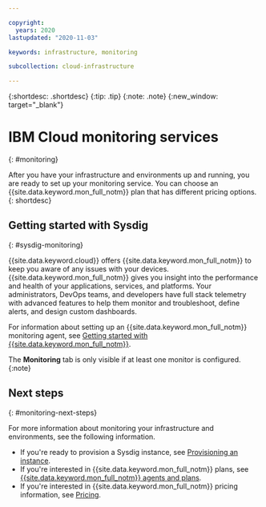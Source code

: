 ```yaml
---

copyright:
  years: 2020
lastupdated: "2020-11-03"

keywords: infrastructure, monitoring

subcollection: cloud-infrastructure

---
```


{:shortdesc: .shortdesc}
{:tip: .tip}
{:note: .note}
{:new_window: target="_blank"}

# IBM Cloud monitoring services
{: #monitoring}

After you have your infrastructure and environments up and running, you are ready to set up your monitoring service. You can choose an {{site.data.keyword.mon_full_notm}} plan that has different pricing options.
{: shortdesc}

<!--## Basic monitoring with initiate service and slow pings
{: #basic-monitoring}-->

<!--You use basic monitoring to initiate service and slow pings to make sure that the device is online and responsive.
If an echo isn't received in the allotted time frame (1 second for service pings, 5 seconds for slow pings), an alert is sent to the email address on the account. A status of **Up** in the **Status** field indicates that an echo was received, while **Down** indicates that the echo wasn't received.
To view configured monitors, follow these steps:
1. Go to your console's device menu. For more information, see [Navigating to devices](/docs/virtual-servers?topic=virtual-servers-navigating-devices).
2. From the **Devices** menu, select **Device List** and select the device.
3. Click the **Monitoring** tab. All current pings are viewable on the landing page.-->

## Getting started with Sysdig
{: #sysdig-monitoring}

{{site.data.keyword.cloud}} offers {{site.data.keyword.mon_full_notm}} to keep you aware of any issues with your devices. 
{{site.data.keyword.mon_full_notm}} gives you insight into the performance and health of your applications, services, and 
platforms. Your administrators, DevOps teams, and developers have full stack telemetry with advanced features to help them 
monitor and troubleshoot, define alerts, and design custom dashboards.

For information about setting up an {{site.data.keyword.mon_full_notm}} monitoring agent, see [Getting started with {{site.data.keyword.mon_full_notm}}](/docs/Monitoring-with-Sysdig?topic=Monitoring-with-Sysdig-getting-started).

The **Monitoring** tab is only visible if at least one monitor is configured.
{:note}

## Next steps
{: #monitoring-next-steps}

For more information about monitoring your infrastructure and environments, see the following information.

* If you're ready to provision a Sysdig instance, see [Provisioning an instance](/docs/Monitoring-with-Sysdig?topic=Monitoring-with-Sysdig-provision).
* If you're interested in {{site.data.keyword.mon_full_notm}} plans, see [{{site.data.keyword.mon_full_notm}} agents and plans](/docs/cloud-infrastructure?topic=cloud-infrastructure-sysdig-agents-and-plans).
* If you're interested in {{site.data.keyword.mon_full_notm}} pricing information, see [Pricing](/docs/Monitoring-with-Sysdig?topic=Monitoring-with-Sysdig-pricing_plans).

